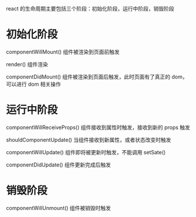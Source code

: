 react 的生命周期主要包括三个阶段：初始化阶段，运行中阶段，销毁阶段

# 初始化阶段

componentWillMount()
组件被渲染到页面前触发

render()
组件渲染

componentDidMount()
组件被渲染到页面后触发，此时页面有了真正的 dom，可以进行 dom 相关操作

# 运行中阶段

componentWillReceiveProps()
组件接收到属性时触发，接收到新的 props 触发

shouldComponentUpdate()
当组件接收到新属性，或者状态改变时触发

componentWillUpdate()
组件即将被更新时触发，不能调用 setSate()

componentDidUpdate()
组件更新完成后触发

# 销毁阶段

componentWillUnmount()
组件被销毁时触发
